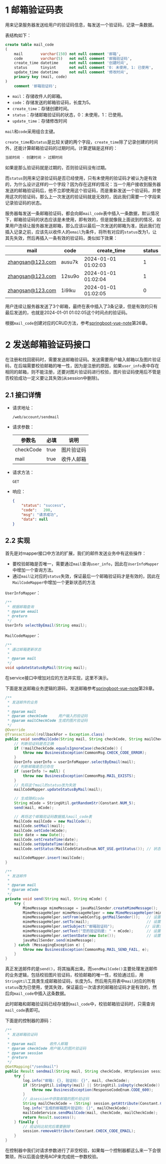 # 1 邮箱验证码表

用来记录服务器发送给用户的验证码信息，每发送一个验证码，记录一条数据。

表结构如下：

```sql
create table mail_code
(
    mail        varchar(150) not null comment '邮箱',
    code        varchar(5)   not null comment '邮箱验证码',
    create_time datetime     not null comment '创建时间',
    status      tinyint      not null comment '0: 未使用, 1: 已使用',
    update_time datetime     not null comment '修改时间',
    primary key (mail, code)
)
    comment '邮箱验证码';
```

- `mail`：存储收件人的邮箱。
- `code`：存储发送的邮箱验证码，长度为5。
- `create_time`：存储创建时间。
- `status`：存储邮箱验证码的状态，0：未使用，1：已使用。
- `update_time`：存储修改时间

`mail`和`code`采用组合主键。

`create_time`和`status`是比较关键的两个字段，`create_time`除了记录创建的时间外，还能计算邮箱验证码的过期时间。计算逻辑是这样的：

```java
当前时间 - 创建时间 > 过期时间
```

如果是那么验证码就是过期的，否则验证码没有过期。

而`status`则用来记录验证码是否已经使用，只有未使用的验证码才被认为是有效的，为什么设计这样的一个字段？因为存在这样的情况：当一个用户接收到服务器发送的邮箱验证码后，他不立即使用这个验证码，而是重新发送一个验证码，并使用这次的验证码，那么上一次发送的验证码就是无效的，因此我们需要一个字段来记录验证码的状态。

服务器每发送一条邮箱验证码，都会向邮`mail_code`表中插入一条数据，默认情况下，邮箱验证码的状态应该是未使用，即有效的，但是就像我上面说到的情况，如果用户连续让服务器发送邮箱，那么应该以最后一次发送的邮箱为准，因此我们在插入记录之前，应该先以收件人的`email`为条件，将所有对应的`status`改为1，让其先失效，然后再插入一条有效的验证码，类似如下效果：

| mail             | code   | create_time         | status |
| ---------------- | ------ | ------------------- | ------ |
| zhangsan@123.com | ausu7k | 2024-01-01 01:02:03 | 1      |
| zhangsan@123.com | 12su9o | 2024-01-01 01:02:04 | 1      |
| zhangsan@123.com | 1i9lku | 2024-01-01 01:02:05 | 0      |

用户连续让服务器发送了3个邮箱，最终在表中插入了3条记录，但是有效的只有最后发送的，也就是2024-01-01 01:02:05这个时间点的验证码。

根据`mail_code`创建对应的CRUD方法，参考[springboot-vue-note](https://github.com/lingzed/springboot-vue-note/tree/main)第26章。



# 2 发送邮箱验证码接口

在注册和找回密码时，需要发送邮箱验证码。发送需要用户输入邮箱以及图片验证码，在后端需要校验邮箱的唯一性，因为是注册的原因，如果`user_info`表中存在相同的邮箱，则不能注册，还要对图片验证码进行校验，图片验证码使用后不管是否校验成功一定义要让其失效(从session中删除)。

## 2.1 接口详情

- 请求地址：

  ```http
  /web/account/sendmail
  ```

- 请求参数：

  | 参数名    | 必填 | 说明       |
  | --------- | ---- | ---------- |
  | checkCode | true | 图片验证码 |
  | mail      | true | 收件人邮箱 |

- 请求方法：

  `GET`

- 响应：

  ```json
  {
      "status": "success",
      "code":	200,
      "msg": "请求成功",
      "data": null
  }
  ```

## 2.2 实现

首先是对mapper接口中方法的扩展，我们的邮件发送业务中有这些操作：

- 要校验邮箱是否唯一，需要通过`mail`查询`user_info`，因此在`UserInfoMapper`中增加一个查询方法。
- 通过`mail`让对应的`status`失效，保证最后一个邮箱验证码才是有效的，因此在`MailCodeMapper`中增加一个更新状态的方法

`UserInfoMapper`：

```java
/**
 * 根据邮箱查询
 * @param email
 * @return
 */
UserInfo selectByEmail(String email);
```

`MailCodeMapper`：

```java
/**
 * 通过邮箱更新状态
 *
 * @param mail
 */
void updateStatusByMail(String mail);
```

在service接口中增加对应的方法并实现，这里不演示。

下面是发送邮箱业务逻辑的源码，发送邮箱参考[springboot-vue-note](https://github.com/lingzed/springboot-vue-note/tree/main)第28章。

```java
/**
 * 发送邮件的业务
 *
 * @param mail
 * @param checkCode     用户输入的验证码
 * @param mailCheckCode 生成的图片验证码
 */
@Override
@Transactional(rollbackFor = Exception.class)
public void sendMailCode(String mail, String checkCode, String mailCheckCode) {
    // 判断验证码是否正确
    if (!mailCheckCode.equalsIgnoreCase(checkCode)) {
        throw new BusinessException(CommonMsg.CHECK_CODE_ERROR);
    }
    UserInfo userInfo = userInfoMapper.selectByEmail(mail);
    // 判断邮箱是否已存在
    if (userInfo != null) {
        throw new BusinessException(CommonMsg.MAIL_EXISTS);
    }
    // 先将这个mail的status改为失效
    mailCodeMapper.updateStatusByMail(mail);

    // 生成随机code
    String mCode = StringUtil.getRandomStr(Constant.NUM_5);
    send(mail, mCode);

    // 再将这个邮箱验证码数据插入mail_code表
    MailCode mailCode = new MailCode();
    mailCode.setMail(mail);
    mailCode.setCode(mCode);
    Date date = new Date();
    mailCode.setCreateTime(date);
    mailCode.setUpdateTime(date);
    mailCode.setStatus(MailCodeStatusEnum.NOT_USE.getStatus());	// 状态为未使用，是有效的

    mailCodeMapper.insert(mailCode);
}

/**
 * 发送邮件
 *
 * @param mail
 * @param mCode
 */
private void send(String mail, String mCode) {
    try {
        MimeMessage mimeMessage = javaMailSender.createMimeMessage();
        MimeMessageHelper mimeMessageHelper = new MimeMessageHelper(mimeMessage, true);
        mimeMessageHelper.setFrom(webConfig.getMailSender());   // 设置发件人
        mimeMessageHelper.setTo(mail);                          // 设置收件人
        mimeMessageHelper.setSubject("邮箱验证码");              // 设置主题
        mimeMessageHelper.setText("您的验证码是: " + mCode);      // 设置内容
        mimeMessageHelper.setSentDate(new Date());              // 设置发送时间
        javaMailSender.send(mimeMessage);
    } catch (MessagingException e) {
        throw new BusinessException(CommonMsg.MAIL_SEND_FAIL, e);
    }
}
```

真正发送邮件的是`send()`，将其抽离出来。而`sendMailCode()`主要处理发送邮件的业务逻辑，包括校验图片验证码，校验邮箱的唯一性，校验通过后，用`StringUtil`工具类生成邮箱验证码，长度为5。然后用先将表中`mail`对应的所有`status`改为已使用，使其失效，保证最后一次请求的邮箱验证码才是有效的，然后向`mail_code`中插入这条数据。

此时邮箱和邮箱验证码已经存储到`mail_code`中，校验邮箱验证码时，只需查询`mail_code`表即可。

下面是的控制器的源码：

```java
/**
 * 发送邮箱验证码
 *
 * @param mail      收件人邮箱
 * @param checkCode 用户输入的图片验证码
 * @param session
 * @return
 */
@GetMapping("/sendmail")
public Result sendmail(String mail, String checkCode, HttpSession session) {
    try {
        log.info("邮箱: {}, 验证码: {}", mail, checkCode);
        if (StringUtil.isEmpty(mail) || StringUtil.isEmpty(checkCode)) {
            throw new BusinessException(ResponseCodeEnum.CODE_600);
        }
        // 从session中获取邮箱的图片验证码
        String mailCheckCode = (String) session.getAttribute(Constant.CHECK_CODE_EMAIL);
        log.info("生成的邮箱图片验证码: {}", mailCheckCode);
        mailCodeService.sendMailCode(mail, checkCode, mailCheckCode);
        return Result.success();
    } finally {
        // 验证码比较完后需要删除
        session.removeAttribute(Constant.CHECK_CODE_EMAIL);
    }
}
```

在控制器中我们对请求参数进行了非空校验，如果每一个控制器都这么来一下会很繁琐，所以后面会使用AOP来完成统一参数校验。
